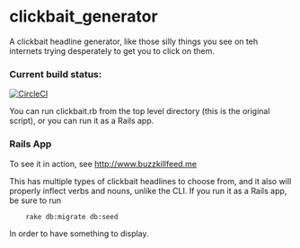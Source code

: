 clickbait_generator
===================
A clickbait headline generator, like those silly things you see on teh internets trying desperately to get you to click on them.

### Current build status: 
[![CircleCI](https://circleci.com/gh/shannonwells/clickbait_generator.svg?style=svg)](https://circleci.com/gh/shannonwells/clickbait_generator)

You can run clickbait.rb from the top level directory (this is the original script), or you can run it as a Rails app.

### Rails App

To see it in action, see http://www.buzzkillfeed.me   

This has multiple types of clickbait headlines to choose from, and it also will properly inflect verbs and nouns, unlike the CLI.
If you run it as a Rails app, be sure to run

        rake db:migrate db:seed
        
In order to have something to display.
